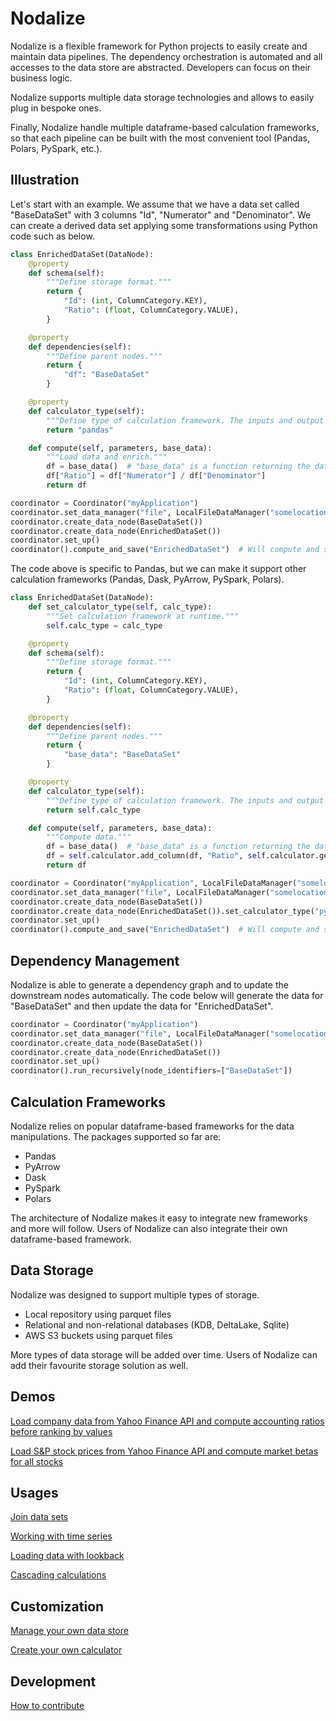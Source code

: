 # Nodalize
Nodalize is a flexible framework for Python projects to easily create and maintain data pipelines. The dependency orchestration is automated and all accesses to the data store are abstracted. Developers can focus on their business logic.

Nodalize supports multiple data storage technologies and allows to easily plug in bespoke ones.

Finally, Nodalize handle multiple dataframe-based calculation frameworks, so that each pipeline can be built with the most convenient tool (Pandas, Polars, PySpark, etc.).


## Illustration
Let's start with an example. We assume that we have a data set called "BaseDataSet" with 3 columns "Id", "Numerator" and "Denominator". We can create a derived data set applying some transformations using Python code such as below.

```python
class EnrichedDataSet(DataNode):
    @property
    def schema(self):
        """Define storage format."""
        return {
            "Id": (int, ColumnCategory.KEY),
            "Ratio": (float, ColumnCategory.VALUE),
        }

    @property
    def dependencies(self):
        """Define parent nodes."""
        return {
            "df": "BaseDataSet"
        }

    @property
    def calculator_type(self):
        """Define type of calculation framework. The inputs and output of the 'compute' function below will be of the format defined here."""
        return "pandas"

    def compute(self, parameters, base_data):
        """Load data and enrich."""
        df = base_data()  # "base_data" is a function returning the data frame on demand. It can be called asynchronously.
        df["Ratio"] = df["Numerator"] / df["Denominator"]
        return df

coordinator = Coordinator("myApplication")
coordinator.set_data_manager("file", LocalFileDataManager("somelocation"), default=True)  # Various DataManager classes available: files, KDB, DeltaLake, and more to come.
coordinator.create_data_node(BaseDataSet())
coordinator.create_data_node(EnrichedDataSet())
coordinator.set_up()
coordinator().compute_and_save("EnrichedDataSet")  # Will compute and save the data.
```

The code above is specific to Pandas, but we can make it support other calculation frameworks (Pandas, Dask, PyArrow, PySpark, Polars).

```python
class EnrichedDataSet(DataNode):
    def set_calculator_type(self, calc_type):
        """Set calculation framework at runtime."""
        self.calc_type = calc_type

    @property
    def schema(self):
        """Define storage format."""
        return {
            "Id": (int, ColumnCategory.KEY),
            "Ratio": (float, ColumnCategory.VALUE),
        }

    @property
    def dependencies(self):
        """Define parent nodes."""
        return {
            "base_data": "BaseDataSet"
        }

    @property
    def calculator_type(self):
        """Define type of calculation framework. The inputs and output of the 'compute' function below will be of the format defined here."""
        return self.calc_type

    def compute(self, parameters, base_data):
        """Compute data."""
        df = base_data()  # "base_data" is a function returning the data frame on demand. It can be called asynchronously.
        df = self.calculator.add_column(df, "Ratio", self.calculator.get_column(df, "Numerator") / self.calculator.get_column(df, "Denominator"))
        return df

coordinator = Coordinator("myApplication", LocalFileDataManager("somelocation"))
coordinator.set_data_manager("file", LocalFileDataManager("somelocation"), default=True)  # Various DataManager classes available: files, KDB, DeltaLake, and more to come.
coordinator.create_data_node(BaseDataSet())
coordinator.create_data_node(EnrichedDataSet()).set_calculator_type("pyarrow")  # Set framework as PyArrow for this run.
coordinator.set_up()
coordinator().compute_and_save("EnrichedDataSet")  # Will compute and save the data.
```


## Dependency Management
Nodalize is able to generate a dependency graph and to update the downstream nodes automatically.
The code below will generate the data for "BaseDataSet" and then update the data for "EnrichedDataSet".

```python
coordinator = Coordinator("myApplication")
coordinator.set_data_manager("file", LocalFileDataManager("somelocation"), default=True)
coordinator.create_data_node(BaseDataSet())
coordinator.create_data_node(EnrichedDataSet())
coordinator.set_up()
coordinator().run_recursively(node_identifiers=["BaseDataSet"])
```

## Calculation Frameworks
Nodalize relies on popular dataframe-based frameworks for the data manipulations. The packages supported so far are:
- Pandas
- PyArrow
- Dask
- PySpark
- Polars

The architecture of Nodalize makes it easy to integrate new frameworks and more will follow. Users of Nodalize can also integrate their own dataframe-based framework.

## Data Storage
Nodalize was designed to support multiple types of storage.
- Local repository using parquet files
- Relational and non-relational databases (KDB, DeltaLake, Sqlite) 
- AWS S3 buckets using parquet files

More types of data storage will be added over time. Users of Nodalize can add their favourite storage solution as well.

## Demos
[Load company data from Yahoo Finance API and compute accounting ratios before ranking by values](docs/accounting_ratios.md)

[Load S&P stock prices from Yahoo Finance API and compute market betas for all stocks](docs/market_betas.md)

## Usages
[Join data sets](docs/joining_data.md)

[Working with time series](docs/time_series.md)

[Loading data with lookback](docs/data_lookback.md)

[Cascading calculations](docs/cascading.md)

## Customization
[Manage your own data store](docs/custom_data_manager.md)

[Create your own calculator](docs/custom_calculator.md)

## Development
[How to contribute](docs/development.md)